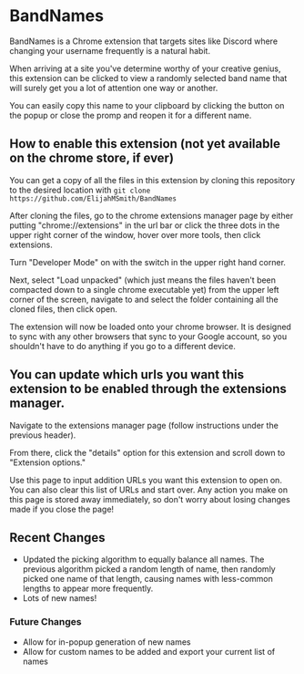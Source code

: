 # BandNames

BandNames is a Chrome extension that targets sites like Discord where changing your username frequently is a natural habit.

When arriving at a site you've determine worthy of your creative genius, this extension can be clicked to view a randomly selected band name that will surely get you a lot of attention one way or another.

You can easily copy this name to your clipboard by clicking the button on the popup or close the promp and reopen it for a different name.

## How to enable this extension (not yet available on the chrome store, if ever)

You can get a copy of all the files in this extension by cloning this repository to the desired location with `git clone https://github.com/ElijahMSmith/BandNames`

After cloning the files, go to the chrome extensions manager page by either putting "chrome://extensions" in the url bar or click the three dots in the upper right corner of the window, hover over more tools, then click extensions.

Turn "Developer Mode" on with the switch in the upper right hand corner.

Next, select "Load unpacked" (which just means the files haven't been compacted down to a single chrome executable yet) from the upper left corner of the screen, navigate to and select the folder containing all the cloned files, then click open.

The extension will now be loaded onto your chrome browser. It is designed to sync with any other browsers that sync to your Google account, so you shouldn't have to do anything if you go to a different device.

## You can update which urls you want this extension to be enabled through the extensions manager.

Navigate to the extensions manager page (follow instructions under the previous header).

From there, click the "details" option for this extension and scroll down to "Extension options."

Use this page to input addition URLs you want this extension to open on. You can also clear this list of URLs and start over. Any action you make on this page is stored away immediately, so don't worry about losing changes made if you close the page!

## Recent Changes

-   Updated the picking algorithm to equally balance all names. The previous algorithm picked a random length of name, then randomly picked one name of that length, causing names with less-common lengths to appear more frequently.
-   Lots of new names!

### Future Changes

-   Allow for in-popup generation of new names
-   Allow for custom names to be added and export your current list of names
